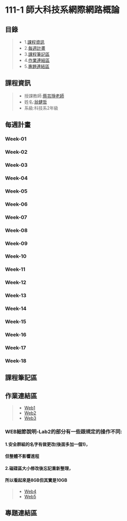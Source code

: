 # 111-1 師大科技系網際網路概論
## 目錄
> * 1.[課程資訊](https://github.com/Robbish1106/Web#%E8%AA%B2%E7%A8%8B%E8%B3%87%E8%A8%8A)
> * 2.[每週計畫](https://github.com/Robbish1106/Web#%E6%AF%8F%E9%80%B1%E8%A8%88%E7%95%AB)
> * 3.[課程筆記區](https://github.com/Robbish1106/Web#%E8%AA%B2%E7%A8%8B%E7%AD%86%E8%A8%98%E5%8D%80)
> * 4.[作業連結區](https://github.com/Robbish1106/Web#%E4%BD%9C%E6%A5%AD%E9%80%A3%E7%B5%90%E5%8D%80)
> * 5.[專題連結區](https://github.com/Robbish1106/Web#%E5%B0%88%E9%A1%8C%E9%80%A3%E7%B5%90%E5%8D%80)
## 課程資訊
> * 授課教師:[蔡芸琤老師](https://github.com/pecu?tab=repositories)
> * 姓名:[翁健哲](https://robbish1106.github.io/Web/bootstrap/blog/index.html)
> * 系級:科技系2年級
## 每週計畫
### Week-01
### Week-02
### Week-03
### Week-04
### Week-05
### Week-06
### Week-07
### Week-08
### Week-09
### Week-10
### Week-11
### Week-12
### Week-13
### Week-14
### Week-15
### Week-16
### Week-17
### Week-18
## 課程筆記區
## 作業連結區
> * [Web1](https://www.youtube.com/watch?v=h-r7c8b9df4)
> * [Web2](https://www.youtube.com/watch?v=jelgsIkgBb8)
> * [Web3](https://www.youtube.com/watch?v=5OyDgDRGn3I)
### WEB細節說明-Lab2的部分有一些跟規定的操作不同:
#### 1.安全群組的名字有做更改(後面多加一個1)，
####   但整體不影響進程
#### 2.磁碟區大小修改後忘記重新整理，
####   所以看起來是8GB但其實是10GB
> * [Web4](https://www.youtube.com/watch?v=z0MUX8CcuIE)
> * [Web5](https://www.youtube.com/watch?v=BDGK_OKrMPc)
## 專題連結區
